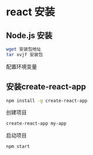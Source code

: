 react 安装
===

Node.js 安装
----

```sh
wget 安装包地址
tar xvjf 安装包
```

配置环境变量

安装create-react-app
----

```sh
npm install -g create-react-app
```

创建项目

```sh
create-react-app my-app
```

启动项目

```sh
npm start
```